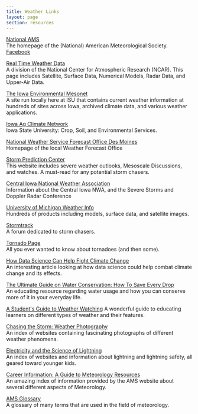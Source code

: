 ```yaml
---
title: Weather Links
layout: page
section: resources
---
```


[National AMS](http://www.ametsoc.org/) <br>
The homepage of the (National) American Meteorological Society. [Facebook](http://www.facebook.com/ametsoc)

[Real Time Weather Data](http://www.rap.ucar.edu/weather/) <br>
A division of the National Center for Atmospheric Research (NCAR). This page includes Satellite, Surface Data, Numerical Models, Radar Data, and Upper-Air Data.

[The Iowa Environmental Mesonet](http://mesonet.agron.iastate.edu) <br>
A site run locally here at ISU that contains current weather information at hundreds of sites across Iowa, archived climate data, and various weather applications.

[Iowa Ag Climate Network](https://mesonet.agron.iastate.edu/agweather/) <br>
Iowa State University: Crop, Soil, and Environmental Services.

[National Weather Service Forecast Office Des Moines](https://www.weather.gov/dmx/) <br>
Homepage of the local Weather Forecast Office

[Storm Prediction Center](http://www.spc.noaa.gov/) <br>
This website includes severe weather outlooks, Mesoscale Discussions, and watches. A must-read for any potential storm chasers.

[Central Iowa National Weather Association](http://www.iowa-nwa.com/) <br>
Information about the Central Iowa NWA, and the Severe Storms and Doppler Radar Conference

[University of Michigan Weather Info](https://weather.engin.umich.edu/wxnet/) <br>
Hundreds of products including models, surface data, and satellite images.

[Stormtrack](http://www.stormtrack.org/forums/) <br>
A forum dedicated to storm chasers.

[Tornado Page](http://www.tornadoproject.com/) <br>
All you ever wanted to know about tornadoes (and then some).

[How Data Science Can Help Fight Climate Change](https://datascienceprograms.com/learn/how-data-science-can-help-fight-climate-change/) <br>
An interesting article looking at how data science could help combat climate change and its effects.

[The Ultimate Guide on Water Conservation: How To Save Every Drop](http://californiadegrees.org/the-ultimate-guide-on-water-conservation-how-to-save-every-drop/) <br>
An educating resource regarding water usage and how you can conserve more of it in your everyday life.

[A Student's Guide to Weather Watching](https://www.aaastateofplay.com/a-students-guide-to-weather-watching-on-the-playground-and-beyond/) <be>
A wonderful guide to educating learners on different types of weather and their features.

[Chasing the Storm: Weather Photography](https://mjjsales.com/chasing-the-storm-weather-photography/) <br>
An index of websites containing fascinating photographs of different weather phenomena.

[Electricity and the Science of Lightning](http://www.widespreadsales.com/Electricity-and-the-Science-of-Lightning) <br>
An index of websites and information about lightning and lightning safety, all geared toward younger kids.

[Career Information: A Guide to Meteorology Resources](https://ametsoc.org/index.cfm/ams/education-careers/careers/career-guides-tools/) <br>
An amazing index of information provided by the AMS website about several different aspects of Meteorology.

[AMS Glossary](http://glossary.ametsoc.org/wiki/Main_Page) <br>
A glossary of many terms that are used in the field of meteorology.
